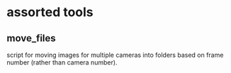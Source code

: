 # assorted tools

## move_files

script for moving images for multiple cameras into folders based on frame number (rather than camera number).

